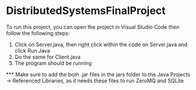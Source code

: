 # DistributedSystemsFinalProject

To run this project, you can open the project in Visual Studio Code then follow the following steps:

1. Click on Server.java, then right click within the code on Server.java and click Run Java
2. Do the same for Client.java
3. The program should be running


*** Make sure to add the both .jar files in the jars folder to the Java Projects -> Referenced Libraries, as it needs these files to run ZeroMQ and SQLite
